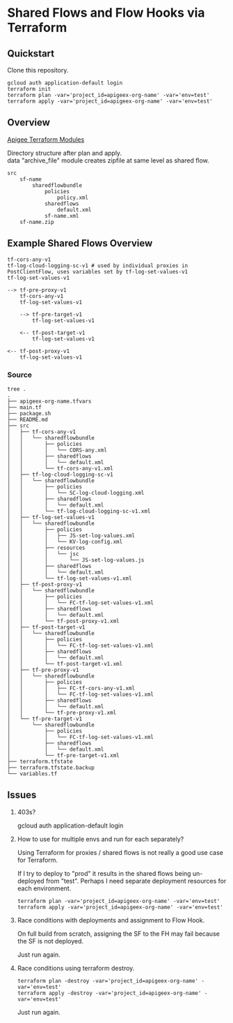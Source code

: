 # Shared Flows and Flow Hooks via Terraform

## Quickstart
Clone this repository.

```
gcloud auth application-default login
terraform init
terraform plan -var='project_id=apigeex-org-name' -var='env=test'
terraform apply -var='project_id=apigeex-org-name' -var='env=test'
```

## Overview

[Apigee Terraform Modules](https://registry.terraform.io/providers/hashicorp/google/latest/docs/resources/apigee_sharedflow)

Directory structure after plan and apply. \
data "archive_file" module creates zipfile at same level as shared flow.
```
src
	sf-name
		sharedflowbundle
			policies
				policy.xml
			sharedflows
				default.xml
			sf-name.xml
	sf-name.zip
```

## Example Shared Flows Overview
```
tf-cors-any-v1
tf-log-cloud-logging-sc-v1 # used by individual proxies in PostClientFlow, uses variables set by tf-log-set-values-v1
tf-log-set-values-v1

--> tf-pre-proxy-v1
	tf-cors-any-v1
	tf-log-set-values-v1

	--> tf-pre-target-v1
		tf-log-set-values-v1

	<-- tf-post-target-v1
		tf-log-set-values-v1

<-- tf-post-proxy-v1
	tf-log-set-values-v1
```

### Source
```
tree .
.
├── apigeex-org-name.tfvars
├── main.tf
├── package.sh
├── README.md
├── src
│   ├── tf-cors-any-v1
│   │   └── sharedflowbundle
│   │       ├── policies
│   │       │   └── CORS-any.xml
│   │       ├── sharedflows
│   │       │   └── default.xml
│   │       └── tf-cors-any-v1.xml
│   ├── tf-log-cloud-logging-sc-v1
│   │   └── sharedflowbundle
│   │       ├── policies
│   │       │   └── SC-log-cloud-logging.xml
│   │       ├── sharedflows
│   │       │   └── default.xml
│   │       └── tf-log-cloud-logging-sc-v1.xml
│   ├── tf-log-set-values-v1
│   │   └── sharedflowbundle
│   │       ├── policies
│   │       │   ├── JS-set-log-values.xml
│   │       │   └── KV-log-config.xml
│   │       ├── resources
│   │       │   └── jsc
│   │       │       └── JS-set-log-values.js
│   │       ├── sharedflows
│   │       │   └── default.xml
│   │       └── tf-log-set-values-v1.xml
│   ├── tf-post-proxy-v1
│   │   └── sharedflowbundle
│   │       ├── policies
│   │       │   └── FC-tf-log-set-values-v1.xml
│   │       ├── sharedflows
│   │       │   └── default.xml
│   │       └── tf-post-proxy-v1.xml
│   ├── tf-post-target-v1
│   │   └── sharedflowbundle
│   │       ├── policies
│   │       │   └── FC-tf-log-set-values-v1.xml
│   │       ├── sharedflows
│   │       │   └── default.xml
│   │       └── tf-post-target-v1.xml
│   ├── tf-pre-proxy-v1
│   │   └── sharedflowbundle
│   │       ├── policies
│   │       │   ├── FC-tf-cors-any-v1.xml
│   │       │   └── FC-tf-log-set-values-v1.xml
│   │       ├── sharedflows
│   │       │   └── default.xml
│   │       └── tf-pre-proxy-v1.xml
│   └── tf-pre-target-v1
│       └── sharedflowbundle
│           ├── policies
│           │   └── FC-tf-log-set-values-v1.xml
│           ├── sharedflows
│           │   └── default.xml
│           └── tf-pre-target-v1.xml
├── terraform.tfstate
├── terraform.tfstate.backup
└── variables.tf
```

## Issues

1. 403s?

    gcloud auth application-default login

2. How to use for multiple envs and run for each separately?

    Using Terraform for proxies / shared flows is not really a good use case for Terraform.

    If I try to deploy to "prod" it results in the shared flows being un-deployed from "test". Perhaps I need separate deployment resources for each environment.

    ```
    terraform plan -var='project_id=apigeex-org-name' -var='env=test'
    terraform apply -var='project_id=apigeex-org-name' -var='env=test'
    ```
3. Race conditions with deployments and assignment to Flow Hook.

    On full build from scratch, assigning the SF to the FH may fail because the SF is not deployed.

	Just run again.

4. Race conditions using terraform destroy.
    ```
    terraform plan -destroy -var='project_id=apigeex-org-name' -var='env=test'
    terraform apply -destroy -var='project_id=apigeex-org-name' -var='env=test'
    ```
	Just run again.